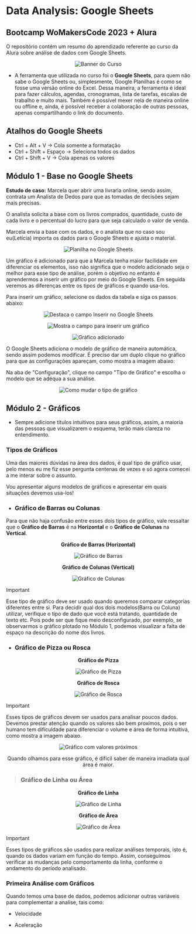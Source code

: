 # Data Analysis: Google Sheets
## Bootcamp WoMakersCode 2023 + Alura
O repositório contém um resumo do aprendizado referente ao curso da Alura sobre análise de dados com Google Sheets.

<div align="center">

![Banner do Curso](image-1.png)
</div>

- A ferramenta que utilizada no curso foi o **Google Sheets**, para quem não sabe o Google Sheets ou, simplesmente, Google Planilhas é como se fosse uma versão online do Excel.
Dessa maneira, a ferramenta é ideal para fazer cálculos, agendas, cronogramas, lista de tarefas, escalas de trabalho e muito mais.
Também é possível mexer nela de maneira online ou offline e, ainda, é possível receber a colaboração de outras pessoas, apenas compartilhando o link do documento.

## Atalhos do Google Sheets

- Ctrl + Alt + V   -> Cola somente a formatação
- Ctrl + Shift + Espaço   -> Seleciona todos os dados
- Ctrl + Shift + V   -> Cola apenas os valores

## Módulo 1 - Base no Google Sheets

**Estudo de caso:** Marcela quer abrir uma livraria online, sendo assim, contrata um Analista de Dedos para que as tomadas de decisões sejam mais precisas.

O analista solicita a base com os livros comprados, quantidade, custo de cada livro e o percentual do lucro para que seja calculado o valor de venda.

Marcela envia a base com os dados, e o analista que no caso sou eu(Letícia) importa os dados para o Google Sheets e ajusta o material.

<div align="center">

![Planilha no Google Sheets](image-2.png)

<div align="left">
Um gráfico é adicionado para que a Marcela tenha maior facilidade em diferenciar os elementos, isso não significa que o modelo adicionado seja o melhor para esse tipo de análise, porém o objetivo no entanto é aprendermos a inserir um gráfico por meio do Google Sheets. Em seguida veremos as diferenças entre os tipos de gráficos e quando usa-los.<p>

Para inserir um gráfico, selecione os dados da tabela e siga os passos abaixo:
</div>

![Destaca o campo Inserir no Google Sheets](image-3.png)

![Mostra o campo para inserir um gráfico](image-4.png)

![Gráfico adicionado](image-5.png)

<div align="left">
O Google Sheets adiciona o modelo de gráfico de maneira automática, sendo assim podemos modificar. É preciso dar um duplo clique no gráfico para que as configurações apareçam, como mostra a imagem abaixo:<p>

Na aba de "Configuração", clique no campo "Tipo de Gráfico" e escolha o modelo que se adéqua a sua análise.

</div>

![Como mudar o tipo de gráfico](image-6.png)
</div>

## Módulo 2 - Gráficos

- Sempre adicione títulos intuitivos para seus gráficos, assim, a maioria das pessoas que visualizarem o esquema, terão mais clareza no entendimento.

### Tipos de Gráficos
Uma das maiores dúvidas na área dos dados, é qual tipo de gráfico usar, pelo menos eu me fiz esse pergunta centenas de vezes e só agora comecei a me interar sobre o assunto.

Vou apresentar alguns modelos de gráficos e apresentar em quais situações devemos usa-los!

- ### Gráfico de Barras ou Colunas  

Para que não haja confusão entre esses dois tipos de gráfico, vale ressaltar que o **Gráfico de Barras** é na **Horizontal** e o **Gráfico de Colunas** na **Vertical**.

<div align="center">

**Gráfico de Barras (Horizontal)**<p>

![Gráfico de Barras](image-7.png)<p>

**Gráfico de Colunas (Vertical)**<p>

![Gráfico de Colunas](image-8.png)
</div>

> [!IMPORTANT]
> Esse tipo de gráfico deve ser usado quando queremos comparar categorias diferentes entre si.
> Para decidir qual dos dois modelos(Barra ou Coluna) utilizar, verifique o tipo de dado que você está tratando, quantidade de texto etc. Pois pode ser que fique meio desconfigurado, por exemplo, se observarmos o gráfico plotado no Módulo 1, podemos visualizar a falta de espaço na descrição do nome dos livros.<p>

- ### Gráfico de Pizza ou Rosca

<div align="Center">

**Gráfico de Pizza**

![Gráfico de Pizza](image-11.png)

**Gráfico de Rosca**

![Gráfico de Rosca](image-12.png)
</div>

> [!IMPORTANT]
> Esses tipos de gráficos devem ser usados para analisar poucos dados. Devemos prestar atenção quando os valores são bem proxímos, pois o ser humano tem dificuldade para diferenciar o volume e área de forma intuitiva, como mostra a imagem abaixo.<p>
<div align="center">

![Gráfico com valores próximos](image-13.png)

Quando olhamos para esse gráfico, é difícil saber de maneira imadiata qual área é maior.

</div>

> ### Gráfico de Linha ou Área

<div align="center">

**Gráfico de Linha**

![Gráfico de Linha](image-14.png)

**Gráfico de Área**

![Gráfico de Área](image-15.png)

</div>

> [!IMPORTANT]
> Esses tipos de gráficos são usados para realizar análises temporais, isto é, quando os dados variam em função do tempo. Assim, conseguimos verificar as mudanças pelo comportamento da linha, conforme o andamento do período analisado.<p>

### Primeira Análise com Gráficos

Quando temos uma base de dados, podemos adicionar outras variáveis para complementar a analise, tais como:

- Velocidade

- Aceleração